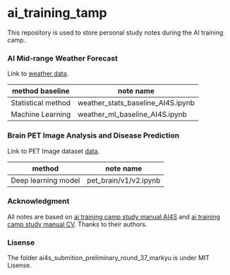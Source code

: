 # ai_training_tamp
This repository is used to store personal study notes during the AI training camp.

### AI Mid-range Weather Forecast

Link to [weather data](https://tianchi.aliyun.com/competition/entrance/532111/information).

|method baseline| note name|
|-|-|
|Statistical method | weather_stats_baseline_AI4S.ipynb|
|Machine Learning | weather_ml_baseline_AI4S.ipynb |

### Brain PET Image Analysis and Disease Prediction

Link to PET Image dataset [data](https://challenge.xfyun.cn/topic/info?type=pet-2023).

|method| note name|
|-|-|
|Deep learning model| pet_brain/v1/v2.ipynb|

### Acknowledgment

All notes are based on [ai training camp study manual AI4S](https://datawhaler.feishu.cn/docx/SRkydw1ufoAclmxeIfAct4uGnAb) and [ai training camp study manual CV](https://datawhaler.feishu.cn/docx/K6RndJlW5ocYfZxJ02ucGIwmnqd). Thanks to their authors.

### Lisense
The folder ai4s_submition_preliminary_round_37_markyu is under MIT Lisense.
